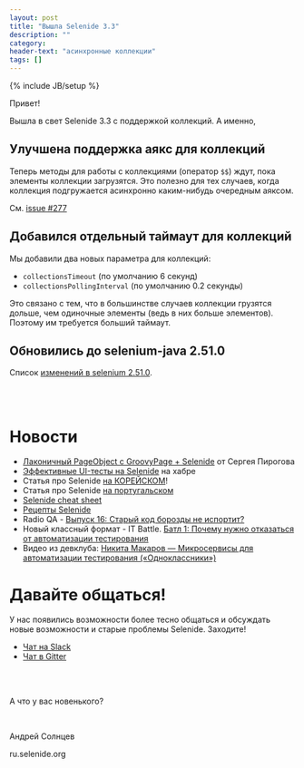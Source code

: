 ```yaml
---
layout: post
title: "Вышла Selenide 3.3"
description: ""
category:
header-text: "асинхронные коллекции"
tags: []
---
```

{% include JB/setup %}

Привет!

Вышла в свет Selenide 3.3 с поддержкой коллекций. А именно,

## Улучшена поддержка аякс для коллекций

Теперь методы для работы с коллекциями (оператор `$$`) ждут, пока элементы коллекции загрузятся.
Это полезно для тех случаев, когда коллекция подгружается асинхронно каким-нибудь очередным аяксом.

См. [issue #277](https://github.com/selenide/selenide/issues/277)

## Добавился отдельный таймаут для коллекций
Мы добавили два новых параметра для коллекций:

  * `collectionsTimeout` (по умолчанию 6 секунд)
  * `collectionsPollingInterval` (по умолчанию 0.2 секунды)

Это связано с тем, что в большинстве случаев коллекции грузятся дольше, чем одиночные элементы (ведь в них больше элементов).
Поэтому им требуется больший таймаут.

## Обновились до selenium-java 2.51.0

Список [изменений в selenium 2.51.0]({{site.SELENIUM_CHANGELOG}}).

<br/>
<br/>

# Новости 

* [Лаконичный PageObject с GroovyPage + Selenide](http://automation-remarks.com/groovy-page/) от Сергея Пирогова
* [Эффективные UI-тесты на Selenide](https://habrahabr.ru/post/274071/) на хабре
* Статья про Selenide [на КОРЕЙСКОМ](http://hanmomhanda.github.io/2016/01/27/Selenide-%EA%BF%80%ED%8C%81/)!
* Статья про Selenide [на португальском](http://www.devmedia.com.br/api-selenide-desenvolvimento-de-testes-funcionais-em-java/33680)
* [Selenide cheat sheet](https://gist.github.com/mkpythonanywhereblog/947633ba1bf0bc239639)
* [Рецепты Selenide](http://selenide-recipes.blogspot.kr/2015/08/6-waits.html)
* Radio QA - [Выпуск 16: Старый код борозды не испортит?](http://radio-qa.com/vypusk-16-staryj-kod-borozdy-ne-isportit/)
* Новый классный формат - IT Battle. [Батл 1: Почему нужно отказаться от автоматизации тестирования](http://itbattle.ru/pochemu-nuzhno-otkazatsya-ot-avtomatizatsii-testirovaniya/)
* Видео из девклуба: [Никита Макаров — Микросервисы для автоматизации тестирования («Одноклассники»)](http://blog.devclub.eu/2016/01/02/microservices/)

# Давайте общаться!

У нас появились возможности более тесно общаться и обсуждать новые возможности и старые проблемы Selenide. Заходите!
 
* [Чат на Slack](https://softwaretesters.slack.com/messages/selenide_ru/)
* [Чат в Gitter](https://gitter.im/selenide/selenide-ru)

<br/>
<br/>

А что у вас новенького?

<br/>

Андрей Солнцев

ru.selenide.org

